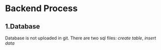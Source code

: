 # Backend Process

## 1.Database

Database is not uploaded in git. There are two sql files: *create table*, *insert data*